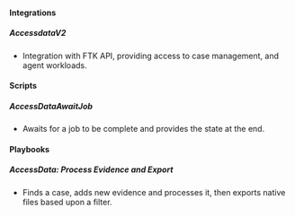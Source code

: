 #### Integrations
##### AccessdataV2
- Integration with FTK API, providing access to case management, and agent workloads.

#### Scripts
##### AccessDataAwaitJob
- Awaits for a job to be complete and provides the state at the end.

#### Playbooks
##### AccessData: Process Evidence and Export
- Finds a case, adds new evidence and processes it, then exports native files based upon a filter.